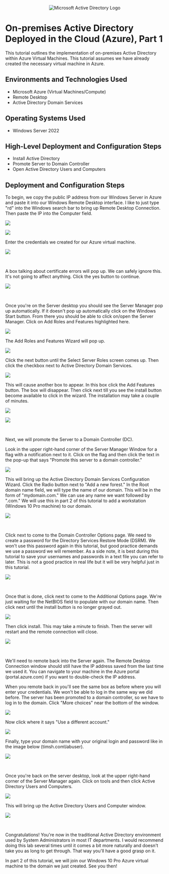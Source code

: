 
<p align="center">
<img src="https://i.imgur.com/pU5A58S.png" alt="Microsoft Active Directory Logo"/>
</p>

<h1>On-premises Active Directory Deployed in the Cloud (Azure), Part 1</h1>
This tutorial outlines the implementation of on-premises Active Directory within Azure Virtual Machines. This tutorial assumes we have already created the necessary virtual machine in Azure.<br />


<h2>Environments and Technologies Used</h2>

- Microsoft Azure (Virtual Machines/Compute)
- Remote Desktop
- Active Directory Domain Services

<h2>Operating Systems Used </h2>

- Windows Server 2022

<h2>High-Level Deployment and Configuration Steps</h2>

- Install Active Directory
- Promote Server to Domain Controller 
- Open Active Directory Users and Computers 

<h2>Deployment and Configuration Steps</h2>

<p>
To begin, we copy the public IP address from our Windows Server in Azure and paste it into our Windows Remote Desktop interface. I like to just type "rd" into the Windows search bar to bring up Remote Desktop Connection. Then paste the IP into the Computer field. 
</p>
<p>
<img src="https://github.com/timsherrell/configure-ad/assets/144177449/68f7a327-2a8c-40ac-b7b6-02bdb0ea8395" />
</p>
<p>
  <img src="https://github.com/timsherrell/configure-ad/assets/144177449/98b958ff-297f-4e02-b23d-802f80555eb7" />
</p>
<p>
  Enter the credentials we created for our Azure virtual machine.  
</p>
<p>
  <img src="https://github.com/timsherrell/configure-ad/assets/144177449/4ec4271a-b8cb-4ed4-879a-a213011ba14a"/>
</p>
<br />
<p>
  A box talking about certificate errors will pop up. We can safely ignore this. It's not going to affect anything. Click the yes button to continue. 
</p>
<p>
  <img src="https://github.com/timsherrell/configure-ad/assets/144177449/62024fab-24a8-4cb3-ad88-184087b119b3" />  
</p>
<br />

<p>
  Once you're on the Server desktop you should see the Server Manager pop up automatically. If it doesn't pop up automatically click on the Windows Start button. From there you should be able to click on/open the Server Manager. Click on Add Roles and Features highlighted here. 
</p>
<p>
  <img src="https://github.com/timsherrell/configure-ad/assets/144177449/ffb2414a-ce4d-4f25-8930-0a6192c5f7e0" />
</p>
<p>
  The Add Roles and Features Wizard will pop up.
</p>
<p>
  <img src="https://github.com/timsherrell/configure-ad/assets/144177449/a7c7524f-855c-4bc0-a75b-44f3d4da73ca" />
</p>
<p>
  Click the next button until the Select Server Roles screen comes up. Then click the checkbox next to Active Directory Domain Services. 
</p>
<p>
  <img src="https://github.com/timsherrell/configure-ad/assets/144177449/c4e5160f-1d15-47ef-965a-9082fc9e9c71" />
</p>
This will cause another box to appear. In this box click the Add Features button. The box will disappear. Then click next till you see the install button become available to click in the wizard. The installation may take a couple of minutes.  
<p>
  <img src="https://github.com/timsherrell/configure-ad/assets/144177449/44276127-6490-4faa-bf3e-3fff588f7cb2" />
</p>
<p>
<img src="https://github.com/timsherrell/configure-ad/assets/144177449/dfd44420-a79c-434e-be79-b5294a86c34f"/>
</p>
<br />
<p>
  Next, we will promote the Server to a Domain Controller (DC).
</p>
<p>
  Look in the upper right-hand corner of the Server Manager Window for a flag with a notification next to it. Click on the flag and then click the text in the pop-up that says "Promote this server to a domain controller." 
</p>
<p>
  <img src="https://github.com/timsherrell/configure-ad/assets/144177449/2d3e442a-86e5-416b-b58b-3e8f34032bf4" />
</p>
This will bring up the Active Directory Domain Services Configuration Wizard. Click the Radio button next to "Add a new forest." In the Root domain name field, we will type the name of our domain. This will be in the form of "mydomain.com." We can use any name we want followed by ".com." We will use this in part 2 of this tutorial to add a workstation (Windows 10 Pro machine) to our domain. 
<p>
<img src="https://github.com/timsherrell/configure-ad/assets/144177449/a0c52b6a-4c05-4616-924b-4bbcd78d5815"/>
</p>
<br />
<p>
  Click next to come to the Domain Controller Options page. We need to create a password for the Directory Services Restore Mode (DSRM). We won't use this password again in this tutorial, but good practice demands we use a password we will remember. As a side note, it is best during this tutorial to save your usernames and passwords in a text file you can refer to later. This is not a good practice in real life but it will be very helpful just in this tutorial. 
</p>
<p>
  <img src="https://github.com/timsherrell/configure-ad/assets/144177449/af09c5e2-595a-4acf-be68-026d605db17d" />
</p>
<br />
<p>
  Once that is done, click next to come to the Additional Options page. We're just waiting for the NetBIOS field to populate with our domain name. Then click next until the install button is no longer grayed out.    
</p>
<p>
  <img src="https://github.com/timsherrell/configure-ad/assets/144177449/38c74e89-92d7-493d-8f6c-94fe3f60c1f1 " />
</p>
<p>
  Then click install. This may take a minute to finish. Then the server will restart and the remote connection will close. 
</p>
<p>
  <img src="https://github.com/timsherrell/configure-ad/assets/144177449/d02799c0-cd5c-4e7f-992f-1336b1b1b454" />
</p>
<br />
<p>
  We'll need to remote back into the Server again. The Remote Desktop Connection window should still have the IP address saved from the last time we used it. You can navigate to your machine in the Azure portal (portal.azure.com) if you want to double-check the IP address.       
</p>
<p>
  When you remote back in you'll see the same box as before where you will enter your credentials. We won't be able to log in the same way we did before. The server has been promoted to a domain controller, so we have to log in to the domain. Click "More choices" near the bottom of the window. 
</p>
<p>
 <img src="https://github.com/timsherrell/configure-ad/assets/144177449/7104c27b-40cd-434e-b1fc-8808647f0e3c" /> 
</p>
<p>
  Now click where it says "Use a different account."  
</p>
<p>
  <img src="https://github.com/timsherrell/configure-ad/assets/144177449/18e91b4f-c104-4dd2-88ad-214c980c000e" />
</p>
<p>
  Finally, type your domain name with your original login and password like in the image below (timsh.com\labuser).
</p>
<p>
  <img src="https://github.com/timsherrell/configure-ad/assets/144177449/0a1ca25a-6eb4-4c2b-b3ea-0d1b74b0e15a" />
</p>
<br />

<p>
  Once you're back on the server desktop, look at the upper right-hand corner of the Server Manager again. Click on tools and then click Active Directory Users and Computers. 
</p>
<p>
  <img src="https://github.com/timsherrell/configure-ad/assets/144177449/eab0597d-74bd-4586-8ae2-e73a906bee20" />
</p>
<p>
  This will bring up the Active Directory Users and Computer window. 
</p>
<p>
  <img src="https://github.com/timsherrell/configure-ad/assets/144177449/b1756175-8a89-47d7-b90d-d97d3d9db690" />
</p>
<br />
<p>
  Congratulations! You're now in the traditional Active Directory environment used by System Administrators in most IT departments. I would recommend doing this lab several times until it comes a bit more naturally and doesn't take you as long to get through. That way you'll have a good grasp on it.  
</p>
<p>
  In part 2 of this tutorial, we will join our Windows 10 Pro Azure virtual machine to the domain we just created. See you then!
</p>
